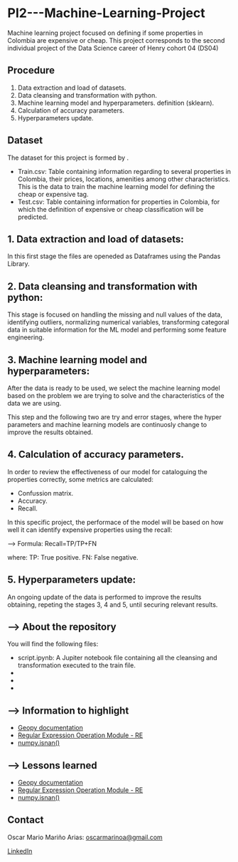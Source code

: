 # PI2---Machine-Learning-Project
Machine learning project focused on defining if some properties in Colombia are expensive or cheap.
This project corresponds to the second individual project of the Data Science career of 
Henry cohort 04 (DS04)
## Procedure

1. Data extraction and load of datasets.
2. Data cleansing and transformation with python.
3. Machine learning model and hyperparameters. definition (sklearn).
4. Calculation of accuracy parameters.
5. Hyperparameters update.

## Dataset

The dataset for this project is formed by .

* Train.csv: Table containing information regarding to several properties in Colombia, their prices, locations, amenities among other characteristics. This is the data to train the machine learning model for defining the cheap or expensive tag.
* Test.csv: Table containing information for properties in Colombia, for which the definition of expensive or cheap classification will be predicted.

## 1. Data extraction and load of datasets:

In this first stage the files are openeded as Dataframes using the Pandas Library.

## 2. Data cleansing and transformation with python:

This stage is focused on handling the missing and null values of the data, identifying outliers, normalizing numerical variables, transforming categoral data in suitable information for the ML model and performing some feature engineering.

## 3. Machine learning model and hyperparameters:

After the data is ready to be used, we select the machine learning model based on the problem we are trying to solve and the characteristics of the data we are using.

This step and the following two are try and error stages, where the hyper parameters and machine learning models are continuosly change to improve the results obtained.

## 4. Calculation of accuracy parameters.

In order to review the effectiveness of our model for cataloguing the properties correctly, some metrics are calculated:
* Confussion matrix.
* Accuracy.
* Recall.

In this specific project, the performace of the model will be based on how well it can identify expensive properties using the recall:

--> Formula: Recall=TP/TP+FN

where:
TP: True positive.
FN: False negative.

## 5. Hyperparameters update: 

An ongoing update of the data is performed to improve the results obtaining, repeting the stages 3, 4 and 5, until securing relevant results.


## --> About the repository
You will find the following files:
* script.ipynb: A Jupiter notebook file containing all the cleansing and transformation executed to the train file.
* 
* 
* 

## --> Information to highlight
* [Geopy documentation](https://geopy.readthedocs.io/en/stable/)
* [Regular Expression Operation Module - RE](https://docs.python.org/3/library/re.html)
* [numpy.isnan()](https://numpy.org/doc/stable/reference/generated/numpy.isnan.html)

## --> Lessons learned
* [Geopy documentation](https://geopy.readthedocs.io/en/stable/)
* [Regular Expression Operation Module - RE](https://docs.python.org/3/library/re.html)
* [numpy.isnan()](https://numpy.org/doc/stable/reference/generated/numpy.isnan.html)

## Contact

Oscar Mario Mariño Arias: oscarmarinoa@gmail.com 

[LinkedIn](https://www.linkedin.com/in/oscar-mariño-arias-774098112/)
